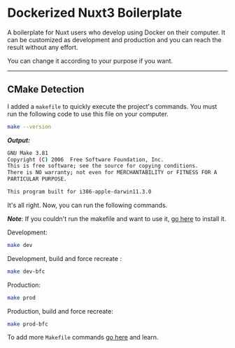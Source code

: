 # Dockerized Nuxt3 Boilerplate


A boilerplate for Nuxt users who develop using Docker on their computer. It can be customized as development and production and you can reach the result without any effort. 

You can change it according to your purpose if you want.

---

## CMake Detection

I added a `makefile` to quickly execute the project's commands. You must run the following code to use this file on your computer. 

```bash
make --version
```

__*Output:*__

```bash
GNU Make 3.81
Copyright (C) 2006  Free Software Foundation, Inc.
This is free software; see the source for copying conditions.
There is NO warranty; not even for MERCHANTABILITY or FITNESS FOR A
PARTICULAR PURPOSE.

This program built for i386-apple-darwin11.3.0
```

It's all right. Now, you can run the following commands.

__*Note*__: If you couldn't run the makefile and want to use it, [go here](https://cmake.org/download/) to install it.

Development:
```bash
make dev
```

Development, build and force recreate : 
```bash
make dev-bfc
```

Production:
```bash
make prod
```

Production, build and force recreate: 
```bash ${For development build and force recreate}
make prod-bfc
```

To add more `Makefile` commands [go here](https://makefiletutorial.com/) and learn.
